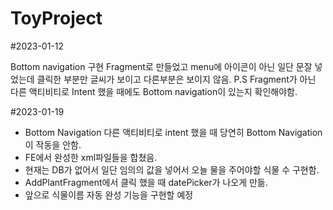 # ToyProject


#2023-01-12

Bottom navigation 구현
Fragment로 만들었고 menu에 아이콘이 아닌 일단 문잘 넣었는데 클릭한 부분만 글씨가 보이고 다른부분은 보이지 않음.
P.S Fragment가 아닌 다른 액티비티로 Intent 했을 때에도 Bottom navigation이 있는지 확인해야함.

#2023-01-19

- Bottom Navigation
다른 액티비티로 intent 했을 때 당연히 Bottom Navigation이 작동을 안함.
- FE에서 완성한 xml파일들을 합쳤음.
- 현재는 DB가 없어서 일단 임의의 값을 넣어서 오늘 물을 주어야할 식물 수 구현함.
- AddPlantFragment에서 클릭 했을 때 datePicker가 나오게 만듦.
- 앞으로 식물이름 자동 완성 기능을 구현할 예정
